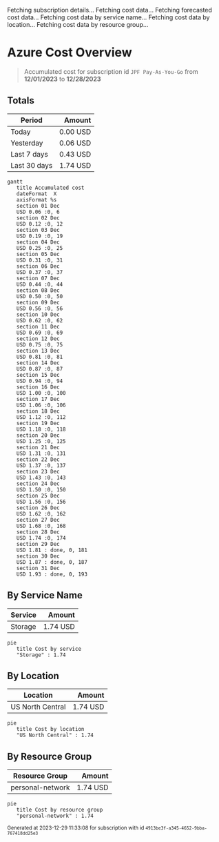 Fetching subscription details...
Fetching cost data...
Fetching forecasted cost data...
Fetching cost data by service name...
Fetching cost data by location...
Fetching cost data by resource group...
# Azure Cost Overview

> Accumulated cost for subscription id `JPF Pay-As-You-Go` from **12/01/2023** to **12/28/2023**

## Totals

|Period|Amount|
|---|---:|
|Today|0.00 USD|
|Yesterday|0.06 USD|
|Last 7 days|0.43 USD|
|Last 30 days|1.74 USD|

```mermaid
gantt
   title Accumulated cost
   dateFormat  X
   axisFormat %s
   section 01 Dec
   USD 0.06 :0, 6
   section 02 Dec
   USD 0.12 :0, 12
   section 03 Dec
   USD 0.19 :0, 19
   section 04 Dec
   USD 0.25 :0, 25
   section 05 Dec
   USD 0.31 :0, 31
   section 06 Dec
   USD 0.37 :0, 37
   section 07 Dec
   USD 0.44 :0, 44
   section 08 Dec
   USD 0.50 :0, 50
   section 09 Dec
   USD 0.56 :0, 56
   section 10 Dec
   USD 0.62 :0, 62
   section 11 Dec
   USD 0.69 :0, 69
   section 12 Dec
   USD 0.75 :0, 75
   section 13 Dec
   USD 0.81 :0, 81
   section 14 Dec
   USD 0.87 :0, 87
   section 15 Dec
   USD 0.94 :0, 94
   section 16 Dec
   USD 1.00 :0, 100
   section 17 Dec
   USD 1.06 :0, 106
   section 18 Dec
   USD 1.12 :0, 112
   section 19 Dec
   USD 1.18 :0, 118
   section 20 Dec
   USD 1.25 :0, 125
   section 21 Dec
   USD 1.31 :0, 131
   section 22 Dec
   USD 1.37 :0, 137
   section 23 Dec
   USD 1.43 :0, 143
   section 24 Dec
   USD 1.50 :0, 150
   section 25 Dec
   USD 1.56 :0, 156
   section 26 Dec
   USD 1.62 :0, 162
   section 27 Dec
   USD 1.68 :0, 168
   section 28 Dec
   USD 1.74 :0, 174
   section 29 Dec
   USD 1.81 : done, 0, 181
   section 30 Dec
   USD 1.87 : done, 0, 187
   section 31 Dec
   USD 1.93 : done, 0, 193
```

## By Service Name

|Service|Amount|
|---|---:|
|Storage|1.74 USD|

```mermaid
pie
   title Cost by service
   "Storage" : 1.74
```

## By Location

|Location|Amount|
|---|---:|
|US North Central|1.74 USD|

```mermaid
pie
   title Cost by location
   "US North Central" : 1.74
```

## By Resource Group

|Resource Group|Amount|
|---|---:|
|personal-network|1.74 USD|

```mermaid
pie
   title Cost by resource group
   "personal-network" : 1.74
```

<sup>Generated at 2023-12-29 11:33:08 for subscription with id `4913be3f-a345-4652-9bba-767418dd25e3`</sup>
